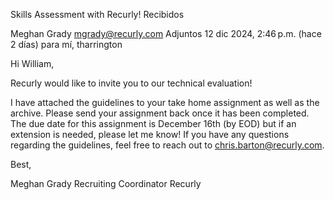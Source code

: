 Skills Assessment with Recurly!
Recibidos

Meghan Grady <mgrady@recurly.com>
Adjuntos
12 dic 2024, 2:46 p.m. (hace 2 días)
para mí, tharrington

Hi William,
 
Recurly would like to invite you to our technical evaluation!
 
I have attached the guidelines to your take home assignment as well as the archive. Please send your assignment back once it has been completed. The due date for this assignment is December 16th (by EOD) but if an extension is needed, please let me know! If you have any questions regarding the guidelines, feel free to reach out to chris.barton@recurly.com.
 
Best,
 
Meghan Grady
Recruiting Coordinator
Recurly

